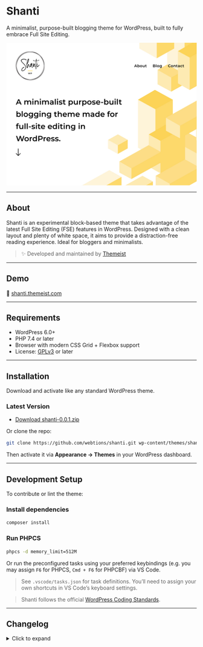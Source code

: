 # Shanti

A minimalist, purpose-built blogging theme for WordPress, built to fully embrace Full Site Editing.

![Shanti WordPress blog theme](https://github.com/webtions/shanti/blob/main/screenshot.jpg)

---

## About

Shanti is an experimental block-based theme that takes advantage of the latest Full Site Editing (FSE) features in WordPress. Designed with a clean layout and plenty of white space, it aims to provide a distraction-free reading experience. Ideal for bloggers and minimalists.

> ✨ Developed and maintained by [Themeist](https://themeist.com)

---

## Demo

🔗 [shanti.themeist.com](https://shanti.themeist.com/)

---

## Requirements

- WordPress 6.0+
- PHP 7.4 or later
- Browser with modern CSS Grid + Flexbox support
- License: [GPLv3](http://www.gnu.org/licenses/gpl-3.0.html) or later

---

## Installation

Download and activate like any standard WordPress theme.

### Latest Version

- [Download shanti-0.0.1.zip](https://github.com/webtions/shanti/releases/download/0.0.1/shanti-0.0.1.zip)

Or clone the repo:

```bash
git clone https://github.com/webtions/shanti.git wp-content/themes/shanti
```

Then activate it via **Appearance → Themes** in your WordPress dashboard.

---

## Development Setup

To contribute or lint the theme:

### Install dependencies

```bash
composer install
```

### Run PHPCS

```bash
phpcs -d memory_limit=512M
```

Or run the preconfigured tasks using your preferred keybindings (e.g. you may assign `F6` for PHPCS, `Cmd + F6` for PHPCBF) via VS Code.

> See `.vscode/tasks.json` for task definitions. You’ll need to assign your own shortcuts in VS Code’s keyboard settings.

> Shanti follows the official [WordPress Coding Standards](https://developer.wordpress.org/coding-standards/).

---

## Changelog

<details><summary>Click to expand</summary>

### 0.0.2 (2022-01-09)

- Theme renamed to "Shanti"

### 0.0.1 (2021-12-29)

- Initial release based on Twenty Twenty-Two (TT2)

</details>
